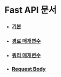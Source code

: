 # Fast API 문서

- ### [기본](./docs/basic.md)

- ### [경로 매개변수](./docs/route_parameter.md)

- ### [쿼리 매개변수](./docs/query_parameter.md)

- ### [Request Body](./docs/request_body.md)

